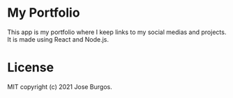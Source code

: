 # My Portfolio

This app is my portfolio where I keep links to my social medias and projects. It is made using React and Node.js.

# License
MIT copyright (c) 2021 Jose Burgos.
